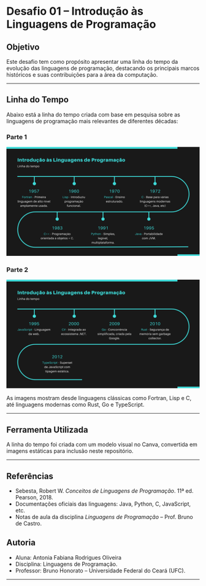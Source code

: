 # Desafio 01 – Introdução às Linguagens de Programação

## Objetivo

Este desafio tem como propósito apresentar uma linha do tempo da evolução das linguagens de programação, destacando os principais marcos históricos e suas contribuições para a área da computação.

---

## Linha do Tempo

Abaixo está a linha do tempo criada com base em pesquisa sobre as linguagens de programação mais relevantes de diferentes décadas:

### Parte 1

![Linha do Tempo - Parte 1](linha-do-tempo-1.png)

### Parte 2

![Linha do Tempo - Parte 2](linha-do-tempo-2.png)

As imagens mostram desde linguagens clássicas como Fortran, Lisp e C, até linguagens modernas como Rust, Go e TypeScript.

---

## Ferramenta Utilizada

A linha do tempo foi criada com um modelo visual no Canva, convertida em imagens estáticas para inclusão neste repositório.

---

## Referências

- Sebesta, Robert W. *Conceitos de Linguagens de Programação*. 11ª ed. Pearson, 2018.
- Documentações oficiais das linguagens: Java, Python, C, JavaScript, etc.
- Notas de aula da disciplina *Linguagens de Programação* – Prof. Bruno de Castro.


## Autoria

- Aluna: Antonia Fabiana Rodrigues Oliveira
- Disciplina: Linguagens de Programação.
- Professor: Bruno Honorato – Universidade Federal do Ceará (UFC).

---